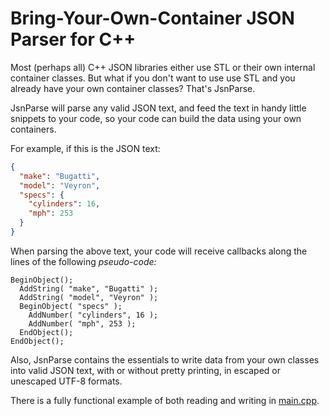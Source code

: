 Bring-Your-Own-Container JSON Parser for C++
============================================

Most (perhaps all) C++ JSON libraries either use STL or their own internal container classes. But what if you don't want to use use STL and you already have your own container classes? That's JsnParse.

JsnParse will parse any valid JSON text, and feed the text in handy little snippets to your code, so your code can build the data using your own containers.

For example, if this is the JSON text:

```json
{
  "make": "Bugatti",
  "model": "Veyron",
  "specs": {
    "cylinders": 16,
    "mph": 253
  }
}
```

When parsing the above text, your code will receive callbacks along the lines of the following *pseudo-code:*

```
BeginObject();
  AddString( "make", "Bugatti" );
  AddString( "model", "Veyron" );
  BeginObject( "specs" );
    AddNumber( "cylinders", 16 );
    AddNumber( "mph", 253 );
  EndObject();
EndObject();
```

Also, JsnParse contains the essentials to write data from your own classes into valid JSON text, with or without pretty printing, in escaped or unescaped UTF-8 formats.

There is a fully functional example of both reading and writing in [main.cpp](https://github.com/RonPieket/JsnParse/blob/master/main.cpp).
